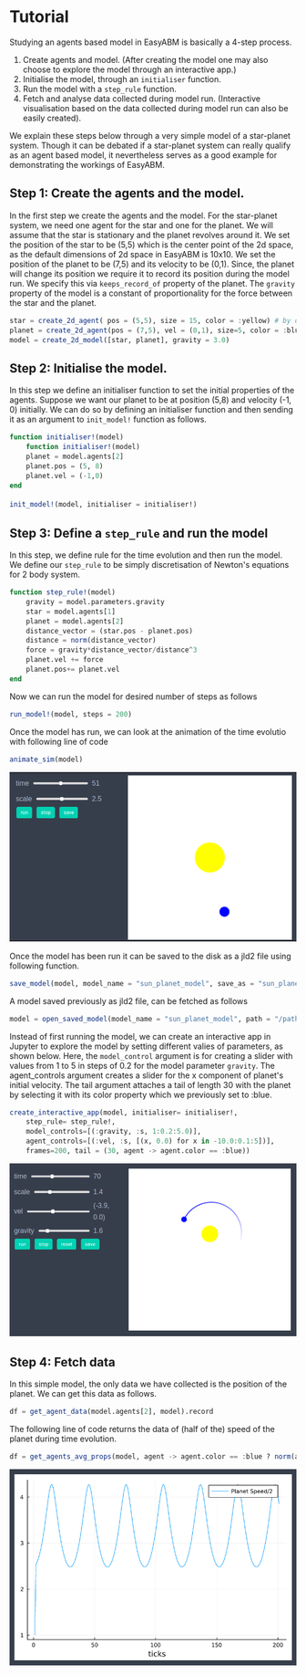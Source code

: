 # Tutorial

Studying an agents based model in EasyABM is basically a 4-step process. 

1. Create agents and model. (After creating the model one may also choose to explore the model through an interactive app.) 
2. Initialise the model, through an `initialiser` function.
3. Run the model with a `step_rule` function.
4. Fetch and analyse data collected during model run. (Interactive visualisation based on the data collected during model run can also be easily created).

We explain these steps below through a very simple model of a star-planet system. Though it can be debated if a star-planet system can really qualify as an agent based model, it nevertheless serves as a good example for demonstrating the workings of EasyABM. 

## Step 1: Create the agents and the model.

In the first step we create the agents and the model. For the star-planet system, we need one agent for the star and one for the planet. We will assume that the star is stationary and the planet revolves around it. We set the position of the star to be (5,5) which is the center point of the 2d space, as the default dimensions of 2d space in EasyABM is 10x10. We set the position of the planet to be (7,5) and its velocity to be (0,1). Since, the planet will change its position we require it to record its position during the model run. We specify this via `keeps_record_of` property of the planet. The `gravity` property of the model is a constant of proportionality for the force between the star and the planet. 

```julia
star = create_2d_agent( pos = (5,5), size = 15, color = :yellow) # by default 2d space is 10x10, so that (5,5) is center.
planet = create_2d_agent(pos = (7,5), vel = (0,1), size=5, color = :blue, keeps_record_of = [:pos]) 
model = create_2d_model([star, planet], gravity = 3.0)
```

## Step 2: Initialise the model.

In this step we define an initialiser function to set the initial properties of the agents. Suppose we want our planet to be at position (5,8) and velocity (-1, 0) initially. We can do so by defining an initialiser function and then sending it as an argument to `init_model!` function as follows.

```julia
function initialiser!(model)
    function initialiser!(model)
    planet = model.agents[2]
    planet.pos = (5, 8)
    planet.vel = (-1,0)
end

init_model!(model, initialiser = initialiser!)
```

## Step 3: Define a `step_rule` and run the model

In this step, we define rule for the time evolution and then run the model. We define our `step_rule` to be simply discretisation of Newton's equations for 2 body system.

```julia
function step_rule!(model)
    gravity = model.parameters.gravity
    star = model.agents[1]
    planet = model.agents[2]
    distance_vector = (star.pos - planet.pos)
    distance = norm(distance_vector)
    force = gravity*distance_vector/distance^3
    planet.vel += force
    planet.pos+= planet.vel  
end
```
Now we can run the model for desired number of steps as follows

```julia
run_model!(model, steps = 200)
```

Once the model has run, we can look at the animation of the time evolutio with following line of code

```julia
animate_sim(model)
```

![png](assets/StarPlanetSystem/StarPlanetAnim1.png)


Once the model has been run it can be saved to the disk as a jld2 file using following function.

```julia
save_model(model, model_name = "sun_planet_model", save_as = "sun_planet.jld2", folder = "/path/to/folder/")
```

A model saved previously as jld2 file, can be fetched as follows 

```julia
model = open_saved_model(model_name = "sun_planet_model", path = "/path/to/folder/sun_planet.jld2")
```

Instead of first running the model, we can create an interactive app in Jupyter to explore the model by setting different valies of parameters, as shown below. Here, the `model_control` argument is for creating a slider with values from 1 to 5 in steps of 0.2 for the model parameter `gravity`. The agent_controls argument creates a slider for the x component of planet's initial velocity. The tail argument attaches a tail of length 30 with the planet by selecting it with its color property which we previously set to :blue. 

```julia
create_interactive_app(model, initialiser= initialiser!,
    step_rule= step_rule!,
    model_controls=[(:gravity, :s, 1:0.2:5.0)], 
    agent_controls=[(:vel, :s, [(x, 0.0) for x in -10.0:0.1:5])],
    frames=200, tail = (30, agent -> agent.color == :blue)) 
```

![png](assets/StarPlanetSystem/StarPlanetIntApp.png)



## Step 4: Fetch data

In this simple model, the only data we have collected is the position of the planet. We can get this data as follows. 

```julia
df = get_agent_data(model.agents[2], model).record
```

The following line of code returns the data of (half of the) speed of the planet during time evolution.

```julia 
df = get_agents_avg_props(model, agent -> agent.color == :blue ? norm(agent.vel) : 0.0, labels = ["Planet Speed/2"], plot_result = true)   
```

![png](assets/StarPlanetSystem/SPSPlot1.png)




